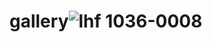 # gallery![lhf 1036-0008](https://user-images.githubusercontent.com/118492756/213903516-a83c82a8-2573-428f-8fe7-7fed7db46e0b.jpg)
